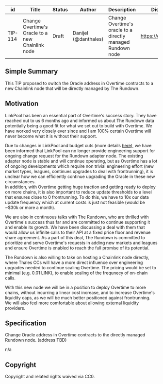 | id | Title | Status | Author | Description | Discussions to | Created |
| ----------- | ----------- | ----------- | ----------- | ----------- | ----------- | ----------- |
| TIP-114 | Change Overtime's Oracle to a new Chainlink node | Draft | Danijel (@danthales) | Change Overtime's oracle to a directly managed Rundown node| https://discord.gg/thales | 2022-12-17
 
## Simple Summary
 
This TIP proposed to switch the Oracle address in Overtime contracts to a new Chainlink node that will be directly managed by The Rundown.
 
## Motivation

LinkPool has been an essential part of Overtime's success story. They have reached out to us 6 months ago and informed us about The Rundown data potentially being a good fit for what we set out to build with Overtime. We have worked very closely ever since and I am 100% certain Overtime will never become what it is without their support.
 
Due to changes in LinkPool and budget cuts (more details [here](https://medium.com/linkpool/lpl-migration-update-c3708dec38e4)), we have been informed that LinkPool can no longer provide engineering support for ongoing change request for the Rundown adapter node. The existing adapter node is stable and will continue operating, but as Overtime has a lot of ongoing developments which require non trivial engineering effort (new market types, leagues, continues upgrades to deal with frontrunning), it is unclear how we can efficiently continue upgrading the Oracle in these new circumstances.  
In addition, with Overtime getting huge traction and getting ready to deploy on more chains, it is also important to reduce update thresholds to a level that ensures close to 0 frontrunning. To do this, we have to 10x our data update frequency which at current costs is just not feasible (would be ~$30k or more a month).    
 
We are also in continuous talks with The Rundown, who are thrilled with Overtime's success thus far and are committed to continue supporting it and enable its growth. We have been discussing a deal with them that would allow us infinite calls to their API at a fixed price floor and revenue share agreement. As a part of this deal, The Rundown is committed to prioritize and serve Overtime's requests in adding new markets and leagues and ensure Overtime is enabled to reach the full promise of its potential.  

The Rundown is also willing to take on hosting a Chainlink node directly, where Thales CCs will have a more direct influence over engineering upgrades needed to continue scaling Overtime. The pricing would be set to minimal (e.g. 0.01 LINK), to enable scaling of the frequnecy of on-chain calls.  

With this new node we will be in a position to deploy Overtime to more chains, without incurring a linear cost increase, and to increase Overtime's liquidity caps, as we will be much better positioned against frontrunning. 
We will also feel more comfortable about allowing external liquidity providers.  
    
## Specification
 
Change Oracle address in Overtime contracts to the directly managed Rundown node. (address TBD)
 
n/a
 
## Copyright
 
Copyright and related rights waived via CC0.

